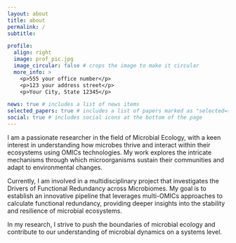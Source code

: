 ```yaml
---
layout: about
title: about
permalink: /
subtitle:

profile:
  align: right
  image: prof_pic.jpg
  image_circular: false # crops the image to make it circular
  more_info: >
    <p>555 your office number</p>
    <p>123 your address street</p>
    <p>Your City, State 12345</p>

news: true # includes a list of news items
selected_papers: true # includes a list of papers marked as "selected={true}"
social: true # includes social icons at the bottom of the page
---
```

I am a passionate researcher in the field of Microbial Ecology, with a keen interest in understanding how microbes thrive and interact within their ecosystems using OMICs technologies. My work explores the intricate mechanisms through which microorganisms sustain their communities and adapt to environmental changes.

Currently, I am involved in a multidisciplinary project that investigates the Drivers of Functional Redundancy across Microbiomes. My goal is to establish an innovative pipeline that leverages multi-OMICs approaches to calculate functional redundancy, providing deeper insights into the stability and resilience of microbial ecosystems.

In my research, I strive to push the boundaries of microbial ecology and contribute to our understanding of microbial dynamics on a systems level.
